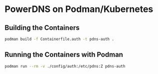 # PowerDNS on Podman/Kubernetes

## Building the Containers

```bash
podman build -f Containerfile.auth -t pdns-auth .
```

## Running the Containers with Podman

```bash
podman run --rm -v ./config/auth:/etc/pdns:Z pdns-auth
```